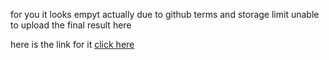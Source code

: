 
for you it looks empyt actually due to github terms and storage limit unable to upload the final result here 

here is the link for it [click here](https://drive.google.com/file/d/1ZrEksJ87AzWtnCYuIVE8WAEb3p6m1VFQ/view?usp=sharing)